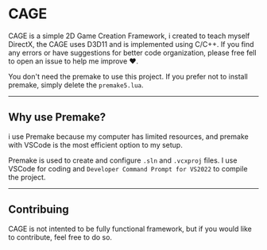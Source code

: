 # CAGE

CAGE is a simple 2D Game Creation Framework, i created to teach myself DirectX, the CAGE uses D3D11 and is implemented using C/C++. If you find any errors or have suggestions for better code organization, please free fell to open an issue to help me improve ❤.

You don't need the premake to use this project. If you prefer not to install premake, simply delete the `premake5.lua`.

___

## Why use Premake?

i use Premake because my computer has limited resources, and premake with VSCode is the most efficient option to my setup.

Premake is used to create and configure `.sln` and `.vcxproj` files. I use VSCode for coding and `Developer Command Prompt for VS2022` to compile the project.

___

## Contribuing

CAGE is not intented to be fully functional framework, but if you would like to contribute, feel free to do so.